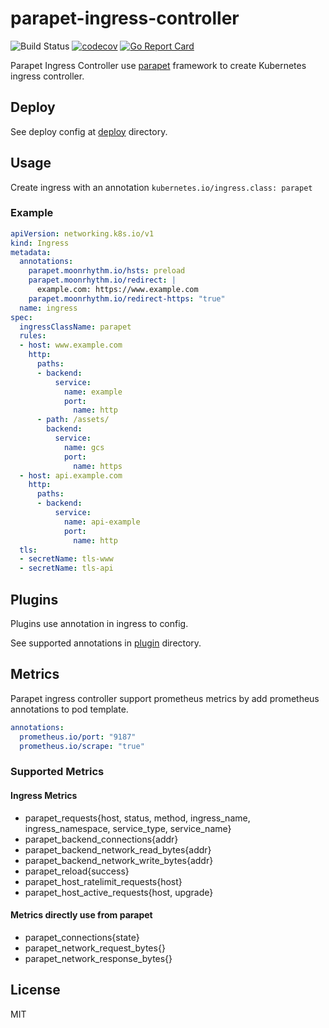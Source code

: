 # parapet-ingress-controller

![Build Status](https://github.com/moonrhythm/parapet-ingress-controller/actions/workflows/test.yaml/badge.svg?branch=master)
[![codecov](https://codecov.io/gh/moonrhythm/parapet-ingress-controller/branch/master/graph/badge.svg)](https://codecov.io/gh/moonrhythm/parapet-ingress-controller)
[![Go Report Card](https://goreportcard.com/badge/github.com/moonrhythm/parapet-ingress-controller)](https://goreportcard.com/report/github.com/moonrhythm/parapet-ingress-controller)

Parapet Ingress Controller use [parapet](https://github.com/moonrhythm/parapet) framework
to create Kubernetes ingress controller.

## Deploy

See deploy config at [deploy](https://github.com/moonrhythm/parapet-ingress-controller/tree/master/deploy)
directory.

## Usage

Create ingress with an annotation `kubernetes.io/ingress.class: parapet`

### Example

```yaml
apiVersion: networking.k8s.io/v1
kind: Ingress
metadata:
  annotations:
    parapet.moonrhythm.io/hsts: preload
    parapet.moonrhythm.io/redirect: |
      example.com: https://www.example.com
    parapet.moonrhythm.io/redirect-https: "true"
  name: ingress
spec:
  ingressClassName: parapet
  rules:
  - host: www.example.com
    http:
      paths:
      - backend:
          service:
            name: example
            port:
              name: http
      - path: /assets/
        backend:
          service:
            name: gcs
            port:
              name: https
  - host: api.example.com
    http:
      paths:
      - backend:
          service:
            name: api-example
            port:
              name: http
  tls:
  - secretName: tls-www
  - secretName: tls-api
```

## Plugins

Plugins use annotation in ingress to config.

See supported annotations in [plugin](https://github.com/moonrhythm/parapet-ingress-controller/tree/master/plugin)
directory.

## Metrics

Parapet ingress controller support prometheus metrics by add prometheus annotations to pod template.

```yaml
annotations:
  prometheus.io/port: "9187"
  prometheus.io/scrape: "true"
```

### Supported Metrics

#### Ingress Metrics

- parapet_requests{host, status, method, ingress_name, ingress_namespace, service_type, service_name}
- parapet_backend_connections{addr}
- parapet_backend_network_read_bytes{addr}
- parapet_backend_network_write_bytes{addr}
- parapet_reload{success}
- parapet_host_ratelimit_requests{host}
- parapet_host_active_requests{host, upgrade}

#### Metrics directly use from parapet

- parapet_connections{state}
- parapet_network_request_bytes{}
- parapet_network_response_bytes{}

## License

MIT

